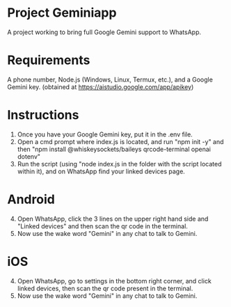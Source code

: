 # Project Geminiapp

A project working to bring full Google Gemini support to WhatsApp.

# Requirements
A phone number, Node.js (Windows, Linux, Termux, etc.), and a Google Gemini key. (obtained at https://aistudio.google.com/app/apikey)

# Instructions
1. Once you have your Google Gemini key, put it in the .env file.
2. Open a cmd prompt where index.js is located, and run "npm init -y" and then
"npm install @whiskeysockets/baileys qrcode-terminal openai dotenv"
3. Run the script (using "node index.js in the folder with the script located within it), and on WhatsApp find your linked devices page.

# Android
4. Open WhatsApp, click the 3 lines on the upper right hand side and "Linked devices" and then scan the qr code in the terminal.
5. Now use the wake word "Gemini" in any chat to talk to Gemini.
# iOS
4. Open WhatsApp, go to settings in the bottom right corner, and click linked devices, then scan the qr code present in the terminal.
5. Now use the wake word "Gemini" in any chat to talk to Gemini.
